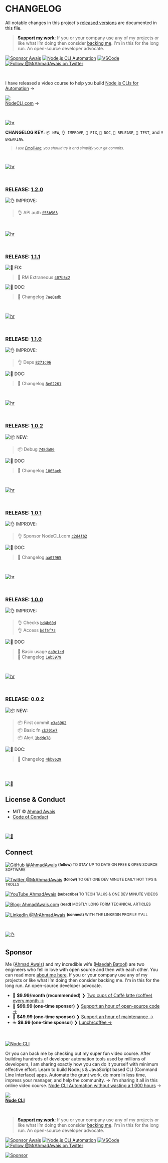 # CHANGELOG

All notable changes in this project's [released versions](../../releases) are documented in this file.

> [**Support my work**][sponsor]: If you or your company use any of my projects or like what I’m doing then consider [backing me][sponsor]. I'm in this for the long run. An open-source developer advocate.

[![Sponsor Awais](https://img.shields.io/badge/-Sponsor%20Awais%20%E2%86%92-gray.svg?colorA=6A788D&colorB=6A788D&style=flat)](https://github.com/AhmadAwais/sponsor/?utm_source=FOSS) [![Node.js CLI Automation](https://img.shields.io/badge/-NodeCLI.com%20%E2%86%92-gray.svg?colorA=6A788D&colorB=6A788D&style=flat)](https://NodeCLI.com/?utm_source=FOSS)
[![VSCode](https://img.shields.io/badge/-VSCode.pro%20%E2%86%92-gray.svg?colorA=6A788D&colorB=6A788D&style=flat)](https://VSCode.pro/?utm_source=GitHubFOSS)
[![Follow @MrAhmadAwais on Twitter](https://img.shields.io/twitter/follow/mrahmadawais.svg?style=social&label=Follow%20@MrAhmadAwais)](https://twitter.com/mrahmadawais/)

<br>

I have released a video course to help you build <a href="https://NodeCLI.com/?utm_source=FOSS" target="_blank">Node.js CLIs for Automation</a> →</p>

<a href="https://NodeCLI.com/?utm_source=FOSS" target="_blank"><img src="https://raw.githubusercontent.com/ahmadawais/stuff/master/nodecli/featured.jpg" /><br>NodeCLI.com</a> →

<br>

[![hr](https://raw.githubusercontent.com/ahmadawais/stuff/master/images/git/hr.png)](/)

**CHANGELOG KEY**: `📦 NEW`, `👌 IMPROVE`, `🐛 FIX`, `📖 DOC`, `🚀 RELEASE`, `🤖 TEST`, and `‼️ BREAKING`.

<small>

> _I use [Emoji-log](https://github.com/ahmadawais/Emoji-Log), you should try it and simplify your git commits._

</small>

<br>

[![hr](https://raw.githubusercontent.com/ahmadawais/stuff/master/images/git/hr.png)](/)

<br>

### RELEASE: [1.2.0](https://github.com/ahmadawais/scarfit/compare/1.1.1...1.2.0)

![👌 IMPROVE:](https://img.shields.io/badge/-IMPROVEMENT-gray.svg?colorB=39AA54)

> 👌 API auth [`f55b563`](https://github.com/ahmadawais/scarfit/commit/f55b563d1e2bc8292825321a5c93abec83a29bec) <br>

<br>

[![hr](https://raw.githubusercontent.com/ahmadawais/stuff/master/images/git/hr.png)](/)

<br>

### RELEASE: [1.1.1](https://github.com/ahmadawais/scarfit/compare/1.1.0...1.1.1)

![🐛 FIX:](https://img.shields.io/badge/-FIX-gray.svg?colorB=ff6347)

> 🐛 RM Extraneous [`407b5c2`](https://github.com/ahmadawais/scarfit/commit/407b5c28f96f0067527dca0f994e525b05dfe1bf) <br>

![📖 DOC:](https://img.shields.io/badge/-DOCS-gray.svg?colorB=978CD4)

> 📖 Changelog [`7ae0edb`](https://github.com/ahmadawais/scarfit/commit/7ae0edbefc6977bdb595e2abaf04b05de0c23420) <br>

<br>

[![hr](https://raw.githubusercontent.com/ahmadawais/stuff/master/images/git/hr.png)](/)

<br>

### RELEASE: [1.1.0](https://github.com/ahmadawais/scarfit/compare/1.0.2...1.1.0)

![👌 IMPROVE:](https://img.shields.io/badge/-IMPROVEMENT-gray.svg?colorB=39AA54)

> 👌 Deps [`8271c96`](https://github.com/ahmadawais/scarfit/commit/8271c966ed72536576b7fbc17b591dd763b9a6fe) <br>

![📖 DOC:](https://img.shields.io/badge/-DOCS-gray.svg?colorB=978CD4)

> 📖 Changelog [`8e02261`](https://github.com/ahmadawais/scarfit/commit/8e022613da4de49658aa8e25a1d5e2e970486f93) <br>

<br>

[![hr](https://raw.githubusercontent.com/ahmadawais/stuff/master/images/git/hr.png)](/)

<br>

### RELEASE: [1.0.2](https://github.com/ahmadawais/scarfit/compare/1.0.1...1.0.2)

![📦 NEW:](https://img.shields.io/badge/-NEW-gray.svg?colorB=3778FF)

> 📦 Debug [`748da86`](https://github.com/ahmadawais/scarfit/commit/748da8650b4829710a327f099b750829054f0c01) <br>

![📖 DOC:](https://img.shields.io/badge/-DOCS-gray.svg?colorB=978CD4)

> 📖 Changelog [`1065aeb`](https://github.com/ahmadawais/scarfit/commit/1065aeb81c8de77cdb1de143eefb88192d923e6a) <br>

<br>

[![hr](https://raw.githubusercontent.com/ahmadawais/stuff/master/images/git/hr.png)](/)

<br>

### RELEASE: [1.0.1](https://github.com/ahmadawais/scarfit/compare/1.0.0...1.0.1)

![👌 IMPROVE:](https://img.shields.io/badge/-IMPROVEMENT-gray.svg?colorB=39AA54)

> 👌 Sponsor NodeCLI.com [`c2d4fb2`](https://github.com/ahmadawais/scarfit/commit/c2d4fb2d3eee5181f300bdd1c2f3230ff8ec2410) <br>

![📖 DOC:](https://img.shields.io/badge/-DOCS-gray.svg?colorB=978CD4)

> 📖 Changelog [`aa07965`](https://github.com/ahmadawais/scarfit/commit/aa07965edf31a6ea112b50b2bac843c2936651eb) <br>

<br>

[![hr](https://raw.githubusercontent.com/ahmadawais/stuff/master/images/git/hr.png)](/)

<br>

### RELEASE: [1.0.0](https://github.com/ahmadawais/scarfit/compare/0.0.2...1.0.0)

![👌 IMPROVE:](https://img.shields.io/badge/-IMPROVEMENT-gray.svg?colorB=39AA54)

> 👌 Checks [`bd4b60d`](https://github.com/ahmadawais/scarfit/commit/bd4b60d06cef733dd34a75b15cb85ca9e309813b) <br>
> 👌 Access [`bdf5f73`](https://github.com/ahmadawais/scarfit/commit/bdf5f732730b4a120fc046ec8348a6d525e28fcf) <br>

![📖 DOC:](https://img.shields.io/badge/-DOCS-gray.svg?colorB=978CD4)

> 📖 Basic usage [`da9c1cd`](https://github.com/ahmadawais/scarfit/commit/da9c1cd968cc4ff200f65c56b71d02ab5607d6b8) <br>
> 📖 Changelog [`1eb5979`](https://github.com/ahmadawais/scarfit/commit/1eb5979f8eb3ec257a374bd92fb9e34a0d06fca1) <br>

<br>

[![hr](https://raw.githubusercontent.com/ahmadawais/stuff/master/images/git/hr.png)](/)

<br>

### RELEASE: 0.0.2

![📦 NEW:](https://img.shields.io/badge/-NEW-gray.svg?colorB=3778FF)

> 📦 First commit [`e3a6962`](https://github.com/ahmadawais/scarfit/commit/e3a696275821cf60c1b9bc0e687575d2161efa9e) <br>
> 📦 Basic fn [`cb201e7`](https://github.com/ahmadawais/scarfit/commit/cb201e7cd82ab283d535309ca084d79141ead760) <br>
> 📦 Alert [`1bdde78`](https://github.com/ahmadawais/scarfit/commit/1bdde787f153aafd3130834c2240e31c230442a4) <br>

![📖 DOC:](https://img.shields.io/badge/-DOCS-gray.svg?colorB=978CD4)

> 📖 Changelog [`4bb8629`](https://github.com/ahmadawais/scarfit/commit/4bb8629dadc423d2f5b86f131d30f3a854c44dbb) <br>

<br>

<br>

[![📃](https://raw.githubusercontent.com/ahmadawais/stuff/master/images/git/license.png)](/)

## License & Conduct

- MIT © [Ahmad Awais](https://twitter.com/MrAhmadAwais/)
- [Code of Conduct](code-of-conduct.md)

<br>

[![🙌](https://raw.githubusercontent.com/ahmadawais/stuff/master/images/git/connect.png)](/)

## Connect

<div align="left">
<p><a href="https://github.com/ahmadawais"><img alt="GitHub @AhmadAwais" align="center" src="https://img.shields.io/badge/GITHUB-gray.svg?colorB=6cc644&style=flat" /></a>&nbsp;<small><strong>(follow)</strong> TO STAY UP TO DATE ON FREE & OPEN SOURCE SOFTWARE</small></p>
<p><a href="https://twitter.com/MrAhmadAwais/"><img alt="Twitter @MrAhmadAwais" align="center" src="https://img.shields.io/badge/TWITTER-gray.svg?colorB=1da1f2&style=flat" /></a>&nbsp;<small><strong>(follow)</strong> TO GET ONE DEV MINUTE DAILY HOT TIPS & TROLLS</small></p>
<p><a href="https://www.youtube.com/AhmadAwais"><img alt="YouTube AhmadAwais" align="center" src="https://img.shields.io/badge/YOUTUBE-gray.svg?colorB=ff0000&style=flat" /></a>&nbsp;<small><strong>(subscribe)</strong> TO TECH TALKS & ONE DEV MINUTE VIDEOS</small></p>
<p><a href="https://AhmadAwais.com/"><img alt="Blog: AhmadAwais.com" align="center" src="https://img.shields.io/badge/MY%20BLOG-gray.svg?colorB=4D2AFF&style=flat" /></a>&nbsp;<small><strong>(read)</strong> MOSTLY LONG FORM TECHNICAL ARTICLES</small></p>
<p><a href="https://www.linkedin.com/in/MrAhmadAwais/"><img alt="LinkedIn @MrAhmadAwais" align="center" src="https://img.shields.io/badge/LINKEDIN-gray.svg?colorB=0077b5&style=flat" /></a>&nbsp;<small><strong>(connect)</strong> WITH THE LINKEDIN PROFILE Y'ALL</small></p>
</div>

<br>

[![👌](https://raw.githubusercontent.com/ahmadawais/stuff/master/images/git/sponsor.png)](/)

## Sponsor

Me ([Ahmad Awais](https://twitter.com/mrahmadawais/)) and my incredible wife ([Maedah Batool](https://twitter.com/MaedahBatool/)) are two engineers who fell in love with open source and then with each other. You can read more [about me here](https://ahmadawais.com/about). If you or your company use any of my projects or like what I’m doing then consider backing me. I'm in this for the long run. An open-source developer advocate.

- 🌟  **$9.99/month (recommended)** ❯ [Two cups of Caffè latte (coffee) every month →](https://pay.paddle.com/checkout/540217)
- 🚀  **$99.99 (one-time sponsor)** ❯ [Support an hour of open-source code →](https://pay.paddle.com/checkout/515568)
- 🔰  **$49.99 (one-time sponsor)** ❯ [Support an hour of maintenance →](https://pay.paddle.com/checkout/527253)
- ☕️  **$9.99 (one-time sponsor)** ❯ [Lunch/coffee →](https://pay.paddle.com/checkout/527254)

<br>

[![Node CLI](https://img.shields.io/badge/-NodeCLI.com%20%E2%86%92-gray.svg?colorB=3D873A)](https://nodecli.com/?utm_source=FOSS)

Or you can back me by checking out my super fun video course. After building hundreds of developer automation tools used by millions of developers, I am sharing exactly how you can do it yourself with minimum effective effort. Learn to build Node.js & JavaScript based CLI (Command Line Interface) apps. Automate the grunt work, do more in less time, impress your manager, and help the community.
→ I'm sharing it all in this online video course. <a href="https://nodecli.com/?utm_source=FOSS" target="_blank">Node CLI Automation
without wasting a 1,000 hours</a> →</p>

<a href="https://nodecli.com/?utm_source=FOSS" target="_blank"><img src="https://raw.githubusercontent.com/ahmadawais/stuff/master/nodecli/featured.jpg" /><br><strong>Node CLI</strong></a>

<br>

> [**Support my work**][sponsor]: If you or your company use any of my projects or like what I’m doing then consider [backing me][sponsor]. I'm in this for the long run. An open-source developer advocate.

[![Sponsor Awais](https://img.shields.io/badge/-Sponsor%20Awais%20%E2%86%92-gray.svg?colorA=6A788D&colorB=6A788D&style=flat)](https://github.com/AhmadAwais/sponsor/?utm_source=FOSS) [![Node.js CLI Automation](https://img.shields.io/badge/-NodeCLI.com%20%E2%86%92-gray.svg?colorA=6A788D&colorB=6A788D&style=flat)](https://NodeCLI.com/?utm_source=FOSS)
[![VSCode](https://img.shields.io/badge/-VSCode.pro%20%E2%86%92-gray.svg?colorA=6A788D&colorB=6A788D&style=flat)](https://VSCode.pro/?utm_source=GitHubFOSS)
[![Follow @MrAhmadAwais on Twitter](https://img.shields.io/twitter/follow/mrahmadawais.svg?style=social&label=Follow%20@MrAhmadAwais)](https://twitter.com/mrahmadawais/)

[![Sponsor](https://raw.githubusercontent.com/ahmadawais/stuff/master/sponsor/sponsor.jpg)][sponsor]

[sponsor]: https://github.com/AhmadAwais/sponsor
